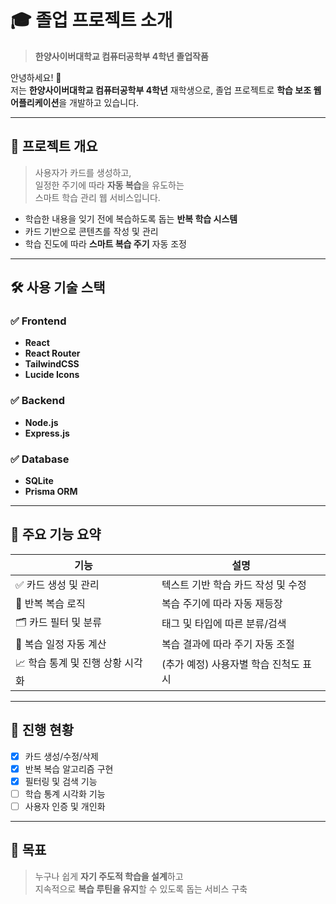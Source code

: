 # 🎓 졸업 프로젝트 소개

> **한양사이버대학교 컴퓨터공학부 4학년 졸업작품**

안녕하세요! 👋  
저는 **한양사이버대학교 컴퓨터공학부 4학년** 재학생으로, 졸업 프로젝트로 **학습 보조 웹 어플리케이션**을 개발하고 있습니다.

---

## 🎯 프로젝트 개요

> 사용자가 카드를 생성하고,  
> 일정한 주기에 따라 **자동 복습**을 유도하는  
> 스마트 학습 관리 웹 서비스입니다.

- 학습한 내용을 잊기 전에 복습하도록 돕는 **반복 학습 시스템**
- 카드 기반으로 콘텐츠를 작성 및 관리
- 학습 진도에 따라 **스마트 복습 주기** 자동 조정

---

## 🛠 사용 기술 스택

### ✅ Frontend

- **React**  
- **React Router**  
- **TailwindCSS**  
- **Lucide Icons**

### ✅ Backend

- **Node.js**  
- **Express.js**

### ✅ Database

- **SQLite**  
- **Prisma ORM**

---

## 🧩 주요 기능 요약

| 기능                          | 설명 |
|-----------------------------|------|
| ✅ 카드 생성 및 관리            | 텍스트 기반 학습 카드 작성 및 수정 |
| 🔁 반복 복습 로직              | 복습 주기에 따라 자동 재등장 |
| 🗂 카드 필터 및 분류           | 태그 및 타입에 따른 분류/검색 |
| 📅 복습 일정 자동 계산         | 복습 결과에 따라 주기 자동 조절 |
| 📈 학습 통계 및 진행 상황 시각화 | (추가 예정) 사용자별 학습 진척도 표시 |

---

## 🚀 진행 현황

- [x] 카드 생성/수정/삭제
- [x] 반복 복습 알고리즘 구현
- [x] 필터링 및 검색 기능
- [ ] 학습 통계 시각화 기능
- [ ] 사용자 인증 및 개인화

---

## 📌 목표

> 누구나 쉽게 **자기 주도적 학습을 설계**하고  
> 지속적으로 **복습 루틴을 유지**할 수 있도록 돕는 서비스 구축
